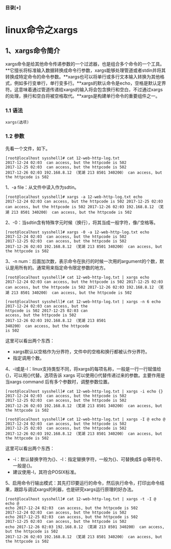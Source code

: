 <div class="BlogAnchor">
   <p>
   <b id="AnchorContentToggle" title="收起" style="cursor:pointer;">目录[+]</b>
   </p>
   
  <div class="AnchorContent" id="AnchorContent"> </div>
</div>


# linux命令之xargs

## 1、xargs命令简介

xargs命令是给其他命令传递参数的一个过滤器，也是组合多个命令的一个工具。**它擅长将标准输入数据转换成命令行参数，xargs能够处理管道或者stdin并将其转换成特定命令的命令参数。**xargs也可以将单行或多行文本输入转换为其他格式，例如多行变单行，单行变多行。**xargs的默认命令是echo，空格是默认定界符。这意味着通过管道传递给xargs的输入将会包含换行和空白，不过通过xargs的处理，换行和空白将被空格取代。**xargs是构建单行命令的重要组件之一。

### 1.1 语法

	xargs(选项)

### 1.2 参数

先看一个文件，如下。

	[root@localhost sysshell]# cat 12-web-http-log.txt 
	2017-12-24 02:03  can access, but the httpcode is 502 
	2017-12-25 02:03  can access, but the httpcode is 502 
	2017-12-26 02:03 192.168.8.12 （芜湖 213 8501 340200） can access, but the httpcode is 502

1、-a file：从文件中读入作为sdtin。

	[root@localhost sysshell]# xargs -a 12-web-http-log.txt echo
	2017-12-24 02:03 can access, but the httpcode is 502 2017-12-25 02:03 can access, but the httpcode is 502 2017-12-26 02:03 192.168.8.12 （芜湖 213 8501 340200） can access, but the httpcode is 502

2、-0：当sdtin含有特殊字元时候（换行），将其当成一般字符，像/'空格等。

	[root@localhost sysshell]# xargs -0 -a 12-web-http-log.txt echo
	2017-12-24 02:03  can access, but the httpcode is 502 
	2017-12-25 02:03  can access, but the httpcode is 502 
	2017-12-26 02:03 192.168.8.12 （芜湖 213 8501 340200） can access, but the httpcode is 502 

3、-n num：后面加次数，表示命令在执行的时候一次用的argument的个数，默认是用所有的。通常用来指定命令限定参数的地方。

	[root@localhost sysshell]# cat 12-web-http-log.txt | xargs echo
	2017-12-24 02:03 can access, but the httpcode is 502 2017-12-25 02:03 can access, but the httpcode is 502 2017-12-26 02:03 192.168.8.12 （芜湖 213 8501 340200） can access, but the httpcode is 502

	[root@localhost sysshell]# cat 12-web-http-log.txt | xargs -n 6 echo
	2017-12-24 02:03 can access, but the
	httpcode is 502 2017-12-25 02:03 can
	access, but the httpcode is 502
	2017-12-26 02:03 192.168.8.12 （芜湖 213 8501
	340200） can access, but the httpcode
	is 502

这里可以看出两个东西：

- xargs默认以空格作为分界符，文件中的空格和换行都被认作分界符。
- 指定调用个数。

4、-i或是-I：linux支持类型不同，将xargs的每项名称，一般是一行一行赋值给{}，可以用{}代替。选项告诉 xargs 可以使用{}代替传递过来的参数。主要作用是当xargs command 后有多个参数时，调整参数位置。

	[root@localhost sysshell]# cat 12-web-http-log.txt | xargs -i echo {}
	2017-12-24 02:03  can access, but the httpcode is 502 
	2017-12-25 02:03  can access, but the httpcode is 502 
	2017-12-26 02:03 192.168.8.12 （芜湖 213 8501 340200） can access, but the httpcode is 502

	[root@localhost sysshell]# cat 12-web-http-log.txt | xargs -I @ echo @
	2017-12-24 02:03  can access, but the httpcode is 502 
	2017-12-25 02:03  can access, but the httpcode is 502 
	2017-12-26 02:03 192.168.8.12 （芜湖 213 8501 340200） can access, but the httpcode is 502

这里可以看出两个东西：

- -i：默认替换字符为{}、-I：指定替换字符，一般为{}、可替换成$ @等符号、一般是{}。
- 建议使用-I，其符合POSIX标准。

5、启用命令行输出模式：其先打印要运行的命令，然后执行命令，打印出命令结果，跟踪与调试xargs的利器，也是研究xargs运行原理的好办法。

	[root@localhost sysshell]# cat 12-web-http-log.txt | xargs -t -I @ echo @
	echo 2017-12-24 02:03  can access, but the httpcode is 502  
	2017-12-24 02:03  can access, but the httpcode is 502 
	echo 2017-12-25 02:03  can access, but the httpcode is 502  
	2017-12-25 02:03  can access, but the httpcode is 502 
	echo 2017-12-26 02:03 192.168.8.12 （芜湖 213 8501 340200） can access, but the httpcode is 502  
	2017-12-26 02:03 192.168.8.12 （芜湖 213 8501 340200） can access, but the httpcode is 502 



